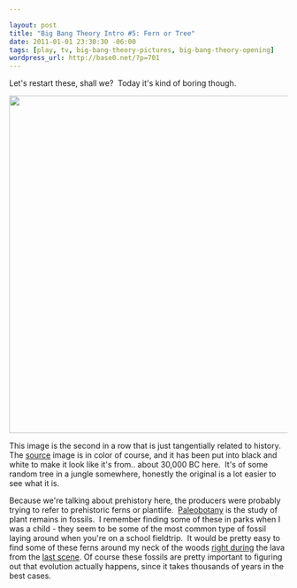 ```yaml
--- 

layout: post
title: "Big Bang Theory Intro #5: Fern or Tree"
date: 2011-01-01 23:30:30 -06:00
tags: [play, tv, big-bang-theory-pictures, big-bang-theory-opening]
wordpress_url: http://base0.net/?p=701
---
```

﻿Let's restart these, shall we?  Today it's kind of boring though.

<a href="http://base0.net/wp-content/uploads/2011/01/00000211.png"><img class="alignnone size-full wp-image-702" title="Foiliage" src="http://base0.net/wp-content/uploads/2011/01/00000211.png" alt="" width="610" /></a>

This image is the second in a row that is just tangentially related to history. The <a href="http://www.jupiterimages.com/Image/royaltyFree/78048164" target="_blank">source</a> image is in color of course, and it has been put into black and white to make it look like it's from.. about 30,000 BC here.  It's of some random tree in a jungle somewhere, honestly the original is a lot easier to see what it is.

Because we're talking about prehistory here, the producers were probably trying to refer to prehistoric ferns or plantlife.  <a href="http://en.wikipedia.org/wiki/Paleobotany">Paleobotany</a> is the study of plant remains in fossils.  I remember finding some of these in parks when I was a child - they seem to be some of the most common type of fossil laying around when you're on a school fieldtrip.  It would be pretty easy to find some of these ferns around my neck of the woods <a href="http://images.dnr.state.mn.us/education_safety/education/geology/digging/gtt6.gif">right during</a> the lava from the <a href="http://base0.net/posts/big-bang-theory-intro-4-lava-erupting/">last scene</a>. Of course these fossils are pretty important to figuring out that evolution actually happens, since it takes thousands of years in the best cases.
